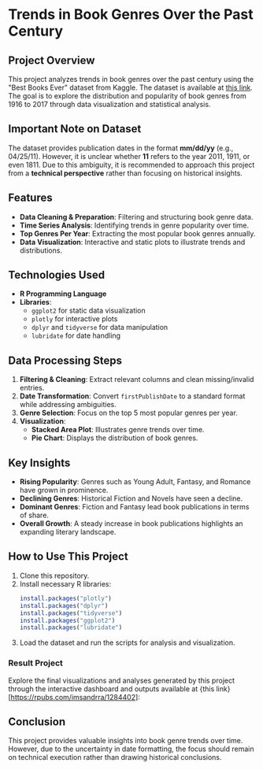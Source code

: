 # Trends in Book Genres Over the Past Century

## Project Overview
This project analyzes trends in book genres over the past century using the "Best Books Ever" dataset from Kaggle. The dataset is available at [this link](https://www.kaggle.com/datasets/pooriamst/best-books-ever-dataset). The goal is to explore the distribution and popularity of book genres from 1916 to 2017 through data visualization and statistical analysis.

## Important Note on Dataset
The dataset provides publication dates in the format **mm/dd/yy** (e.g., 04/25/11). However, it is unclear whether **11** refers to the year 2011, 1911, or even 1811. Due to this ambiguity, it is recommended to approach this project from a **technical perspective** rather than focusing on historical insights.

## Features
- **Data Cleaning & Preparation**: Filtering and structuring book genre data.
- **Time Series Analysis**: Identifying trends in genre popularity over time.
- **Top Genres Per Year**: Extracting the most popular book genres annually.
- **Data Visualization**: Interactive and static plots to illustrate trends and distributions.

## Technologies Used
- **R Programming Language**
- **Libraries**:
  - `ggplot2` for static data visualization
  - `plotly` for interactive plots
  - `dplyr` and `tidyverse` for data manipulation
  - `lubridate` for date handling

## Data Processing Steps
1. **Filtering & Cleaning**: Extract relevant columns and clean missing/invalid entries.
2. **Date Transformation**: Convert `firstPublishDate` to a standard format while addressing ambiguities.
3. **Genre Selection**: Focus on the top 5 most popular genres per year.
4. **Visualization**:
   - **Stacked Area Plot**: Illustrates genre trends over time.
   - **Pie Chart**: Displays the distribution of book genres.

## Key Insights
- **Rising Popularity**: Genres such as Young Adult, Fantasy, and Romance have grown in prominence.
- **Declining Genres**: Historical Fiction and Novels have seen a decline.
- **Dominant Genres**: Fiction and Fantasy lead book publications in terms of share.
- **Overall Growth**: A steady increase in book publications highlights an expanding literary landscape.

## How to Use This Project
1. Clone this repository.
2. Install necessary R libraries:
   ```r
   install.packages("plotly")
   install.packages("dplyr")
   install.packages("tidyverse")
   install.packages("ggplot2")
   install.packages("lubridate")
   ```
3. Load the dataset and run the scripts for analysis and visualization.

### Result Project
Explore the final visualizations and analyses generated by this project through the interactive dashboard and outputs available at {this link}[https://rpubs.com/imsandrra/1284402]:


## Conclusion
This project provides valuable insights into book genre trends over time. However, due to the uncertainty in date formatting, the focus should remain on technical execution rather than drawing historical conclusions.

